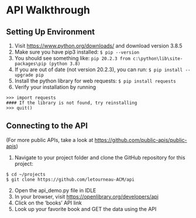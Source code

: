 # API Walkthrough
## Setting Up Environment
1. Visit https://www.python.org/downloads/ and download version 3.8.5
2. Make sure you have pip3 installed:
`$ pip --version`
3. You should see something like:
`pip 20.2.3 from c:\python\lib\site-packages\pip (python 3.8)`
4. If you are out of date (not version 20.2.3), you can run:
`$ pip install --upgrade pip`
5. Install the python library for web requests:
`$ pip install requests`
6. Verify your installation by running
```$ python3
>>> import requests
#### If the library is not found, try reinstalling
>>> quit()
```

## Connecting to the API
(For more public APIs, take a look at https://github.com/public-apis/public-apis)
1. Navigate to your project folder and clone the GitHub repository for this project:
```
$ cd ~/projects
$ git clone https://github.com/letourneau-ACM/api
```
2. Open the api_demo.py file in IDLE
3. In your browser, visit https://openlibrary.org/developers/api 
4. Click on the ‘books’ API link
5. Look up your favorite book and GET the data using the API
